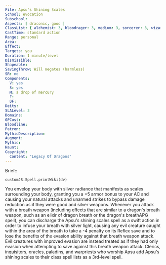 ```yaml
---
File: Apsu's Shining Scales
School: evocation
Subschool: 
Aspects: [ draconic, good ]
ClassList: { alchemist: 3, bloodrager: 3, medium: 3, sorcerer: 3, wizard: 3 }
CastTime: standard action
Range: personal
Area: 
Effect: 
Targets: you
Duration: 1 minute/level
Dismissible: 
Shapeable: 
SavingThrow: Will negates (harmless)
SR: no
Components:
  V: yes
  S: yes
  M: a drop of mercury
  F: 
  DF: 
Deity: 
SLALevel: 3
Domains: 
GPCost: 
Bloodline: 
Patron: 
MythicDescription: 
Augment: 
Mythic: 
Haunt: 
Copyright:
  Content: "Legacy Of Dragons"
---
```

Brief:: 

```dataviewjs
customJS.Spell.printWiki(dv)
```

You envelop your body with silver radiance that manifests as scales surrounding your body, granting you a +5 armor bonus to your AC and causing your natural attacks and unarmed strikes to bypass damage reduction as if they were good and silver weapons.  Whenever you attack with a breath weapon (including effects that are similar to a dragon's breath weapon, such as an elixir of dragon breath or the dragon's breathAPG spell), you can discharge the Apsu's shining scales spell as a swift action in order to infuse your breath with silver light, causing any evil creature caught within the area of the breath to take a -4 penalty on its Reflex save and to lose the benefits of the evasion ability against that breath weapon attack. Evil creatures with improved evasion are instead treated as if they had only evasion when attempting to save against this breath weapon attack.  Clerics, inquisitors, oracles, paladins, and warpriests who worship Apsu add Apsu's shining scales to their class spell lists as a 3rd-level spell.
